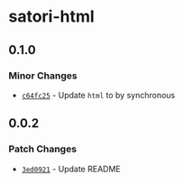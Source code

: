 # satori-html

## 0.1.0

### Minor Changes

- [`c64fc25`](https://github.com/natemoo-re/satori-html/commit/c64fc257c6c726d81a500e6735bd70fe8a4f2f9a) - Update `html` to by synchronous

## 0.0.2

### Patch Changes

- [`3ed0921`](https://github.com/natemoo-re/satori-html/commit/3ed0921f44d4088090eaa55501aa2fd273d1cd38) - Update README
